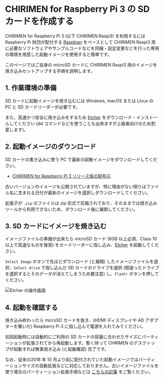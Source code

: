 # CHIRIMEN for Raspberry Pi 3 の SD カードを作成する

CHIRIMEN for Raspberry Pi 3 (以下 CHIRIMEN Raspi3) を利用するには Raspberry Pi 財団が配付する [Raspbian](https://www.raspberrypi.org/downloads/) をベースとして CHIRIMEN Raspi3 用に必要なソフトウェアやサンプルコードなどを同梱・設定変更などを行った専用の環境を用意した起動イメージを使用すると簡単です。

このページではご自身の microSD カードに CHIRIMEN Raspi3 用のイメージを焼き込みセットアップする手順を説明します。

## 1. 作業環境の準備

SD カードに起動イメージを焼き込むには Windows, macOS または Linux の PC と SD カードリーダーが必要です。

また、高速かつ安全に焼き込みをするため [Etcher](https://www.balena.io/etcher/) をダウンロード・インストールしてください (dd コマンドなどを使うことも出来ますが上級者向けのため割愛します)。

## 2. 起動イメージのダウンロード

SD カードの書き込みに使う PC で最新の起動イメージをダウンロードしてください。

* [CHIRIMEN for Raspberry Pi 3 リリース版の配布元](http://download.chirimen.org/release/raspberry_pi_3/)

古いバージョンのイメージも公開されていますが、特に理由がない限りはファイル名に含まれる日付が最新のイメージを選択しダウンロードしてください。

拡張子が `.zip` のファイルは zip 形式で圧縮されており、そのままでは焼き込みツールから利用できないため、ダウンロード後に展開してください。

## 3. SD カードにイメージを焼き込む

イメージファイルの準備が出来たら microSD カード (8GB 以上必須、Class 10 以上で高速なものを推奨) をカードリーダーに指し込み、[Etcher](https://www.balena.io/etcher/) を起動してください。

`Select Image` ボタンで先ほどダウンロード (と展開) したイメージファイルを選択、`Select drive` で指し込んだ SD カードのドライブを選択 (間違ったドライブを選択するとそのデータが消えてしまうため要注意) し、`Flash!` ボタンを押してください。

![Etcher の操作画面](https://www.balena.io/blog/content/images/2018/11/image11.gif)

## 4. 起動を確認する

焼き込み終わったら microSD カードを抜き、(HDMI ディスプレイや AD アダプターを繋いだ) Raspberry Pi 3 に指し込んで電源を入れてみてください。

初回起動時には自動的にご利用の SD カードの容量に合わせたサイズにパーティーションが拡張されてから再起動します。暫く待って CHRIMEN のデスクトップが起動すれば無事焼き込み (と起動確認) 完了です。

なお、従来の2018 年 10 月より前に配付されていた起動イメージではパーティーションサイズの自動拡張などに対応しておりません。古いイメージファイルを使う場合のパーティーション拡張手順などは [こちらの記事](https://gist.github.com/tadfmac/527b31a463df0c9de8c30a598872344d) をご覧ください。

